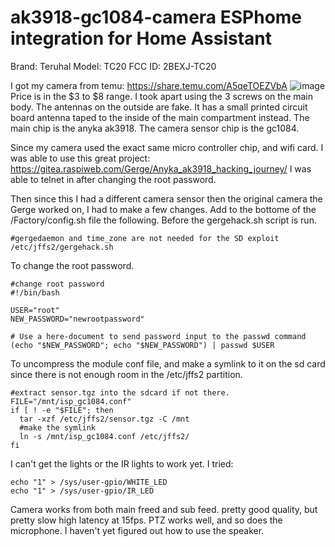 # ak3918-gc1084-camera ESPhome integration for Home Assistant
Brand: Teruhal
Model: TC20
FCC ID: 2BEXJ-TC20

I got my camera from temu: https://share.temu.com/A5qeTOEZVbA
![image](https://github.com/user-attachments/assets/c23b2242-16df-46c6-87fc-d2d16095efb9)
Price is in the $3 to $8 range. 
I took apart using the 3 screws on the main body. 
The antennas on the outside are fake. It has a small printed circuit board antenna taped to the inside of the main compartment instead. 
The main chip is the anyka ak3918. The camera sensor chip is the gc1084.

Since my camera used the exact same micro controller chip, and wifi card. I was able to use this great project:
https://gitea.raspiweb.com/Gerge/Anyka_ak3918_hacking_journey/
I was able to telnet in after changing the root password.

Then since this I had a different camera sensor then the original camera the Gerge worked on, I had to make a few changes. Add to the bottome of the /Factory/config.sh file the following. Before the gergehack.sh script is run.
```
#gergedaemon and time_zone are not needed for the SD exploit
/etc/jffs2/gergehack.sh
```

To change the root password.
```
#change root password
#!/bin/bash

USER="root"
NEW_PASSWORD="newrootpassword"

# Use a here-document to send password input to the passwd command
(echo "$NEW_PASSWORD"; echo "$NEW_PASSWORD") | passwd $USER
```

To uncompress the module conf file, and make a symlink to it on the sd card since there is not enough room in the /etc/jffs2 partition. 
```
#extract sensor.tgz into the sdcard if not there.
FILE="/mnt/isp_gc1084.conf"
if [ ! -e "$FILE"; then
  tar -xzf /etc/jffs2/sensor.tgz -C /mnt
  #make the symlink
  ln -s /mnt/isp_gc1084.conf /etc/jffs2/
fi
```
I can't get the lights or the IR lights to work yet.
I tried:
```
echo "1" > /sys/user-gpio/WHITE_LED
echo "1" > /sys/user-gpio/IR_LED
```
Camera works from both main freed and sub feed. pretty good quality, but pretty slow high latency at 15fps. PTZ works well, and so does the microphone. I haven't yet figured out how to use the speaker.
